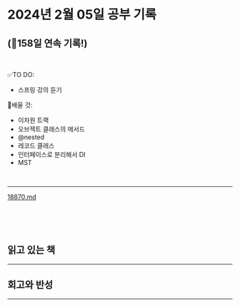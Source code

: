 # 2024년 2월 05일 공부 기록 
## (🚀158일 연속 기록!)

<br>

✅TO DO: 

- 스프링 강의 듣기

💭배울 것:

- 이차원 트랙
- 오브젝트 클래스의 메서드
- @nested
- 레코드 클래스
- 인터페이스로 분리해서 DI
- MST

<br>

---
[18870.md](..%2F..%2F..%2FAlgorithm%2FSolvedProblem%2F%EC%88%98%ED%95%99%2F%EC%8B%A4%EB%B2%84%2F18870%2F18870.md)



<br><br><br>

## 읽고 있는 책

---





## 회고와 반성

---
